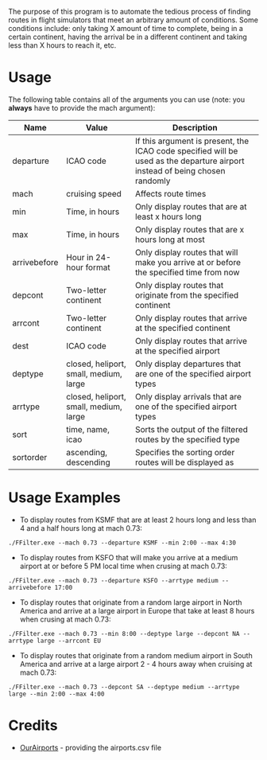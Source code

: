 The purpose of this program is to automate the tedious process of finding routes in flight simulators that meet an arbitrary amount of conditions. Some conditions include: only taking X amount of time to complete, being in a certain continent, having the arrival be in a different continent and taking less than X hours to reach it, etc.

Usage
=======

The following table contains all of the arguments you can use (note: you **always** have to provide the mach argument):

Name      | Value                  | Description
--------- | ---------------------- | -----------
departure | ICAO code              | If this argument is present, the ICAO code specified will be used as the departure airport instead of being chosen randomly
mach      | cruising speed         | Affects route times
min       | Time, in hours         | Only display routes that are at least x hours long
max       | Time, in hours         | Only display routes that are x hours long at most
arrivebefore | Hour in 24-hour format | Only display routes that will make you arrive at or before the specified time from now
depcont   | Two-letter continent   | Only display routes that originate from the specified continent
arrcont   | Two-letter continent   | Only display routes that arrive at the specified continent
dest      | ICAO code              | Only display routes that arrive at the specified airport
deptype   | closed, heliport, small, medium, large | Only display departures that are one of the specified airport types
arrtype   | closed, heliport, small, medium, large | Only display arrivals that are one of the specified airport types
sort      | time, name, icao       | Sorts the output of the filtered routes by the specified type
sortorder | ascending, descending  | Specifies the sorting order routes will be displayed as

Usage Examples
==============

* To display routes from KSMF that are at least 2 hours long and less than 4 and a half hours long at mach 0.73:
```
./FFilter.exe --mach 0.73 --departure KSMF --min 2:00 --max 4:30
```

* To display routes from KSFO that will make you arrive at a medium airport at or before 5 PM local time when crusing at mach 0.73:
```
./FFilter.exe --mach 0.73 --departure KSFO --arrtype medium --arrivebefore 17:00
```

* To display routes that originate from a random large airport in North America and arrive at a large airport in Europe that take at least 8 hours when crusing at mach 0.73:
```
./FFilter.exe --mach 0.73 --min 8:00 --deptype large --depcont NA --arrtype large --arrcont EU
```

* To display routes that originate from a random medium airport in South America and arrive at a large airport 2 - 4 hours away when cruising at mach 0.73:
```
./FFilter.exe --mach 0.73 --depcont SA --deptype medium --arrtype large --min 2:00 --max 4:00
```

Credits
=======

* [OurAirports](http://ourairports.com) - providing the airports.csv file